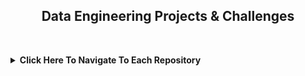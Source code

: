 <div align="center">
  <h2><b>Data Engineering Projects & Challenges<b></h2>
</div>

&nbsp;

<details>
  <summary><b>Click Here To Navigate To Each Repository<b></summary>

  - [Advanced SQL Functions](https://github.com/TaberNater96/Data-Engineering/tree/main/Advanced%20SQL%20Functions)
  - [Twitch Streaming Data](https://github.com/TaberNater96/Data-Engineering/tree/main/Analyze%20Twitch%20Streaming%20Data)
  - [Database Management - NOAA Weather and Biking](https://github.com/TaberNater96/Data-Engineering/tree/main/Database%20Management%20-%20NOAA%20Weather%20and%20Biking)

&nbsp;

